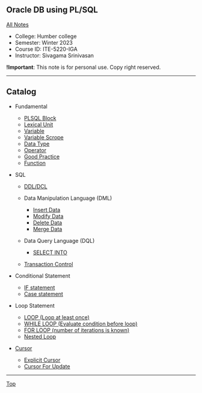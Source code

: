 ## Oracle DB using PL/SQL

[All Notes](../../index.md)

- College: Humber college
- Semester: Winter 2023
- Course ID: ITE-5220-IGA
- Instructor: Sivagama Srinivasan

**!Important**: This note is for personal use. Copy right reserved.

---

## Catalog

- Fundamental

  - [PLSQL Block](./fundamental/block.md)
  - [Lexical Unit](./fundamental/lexical_unit.md)
  - [Variable](./fundamental/variable.md)
  - [Variable Scrope](./fundamental/variable_scope.md)
  - [Data Type](./fundamental/data_type.md)
  - [Operator](./fundamental/operator.md)
  - [Good Practice](./fundamental/good_practice.md)
  - [Function](./fundamental/function.md)

- SQL

  - [DDL/DCL](./DDL%26DCL/limitation.md)

  - Data Manipulation Language (DML)

    - [Insert Data](./DML/insert_row.md)
    - [Modify Data](./DML/modify_row.md)
    - [Delete Data](./DML/delete_row.md)
    - [Merge Data](./DML/merge_row.md)

  - Data Query Language (DQL)

    - [SELECT INTO](./DQL/select_into.md)

  - [Transaction Control](./TCS/transaction.md)

- Conditional Statement

  - [IF statement](./conditaional_statement/if_statement.md)
  - [Case statement](./conditaional_statement/case_statement.md)

- Loop Statement

  - [LOOP (Loop at least once)](./loop_statement/basic_loop.md)
  - [WHILE LOOP (Evaluate condition before loop)](./loop_statement/while_loop.md)
  - [FOR LOOP (number of iterations is known)](./loop_statement/for_loop.md)
  - [Nested Loop](./loop_statement/nested_loop.md)

- [Cursor](./cursor/cursor.md)
  - [Explicit Cursor](./cursor/explicit_cursor.md)
  - [Cursor For Update](./cursor/cursors_for_update.md)

---

[Top](#oracle-db-using-plsql)
